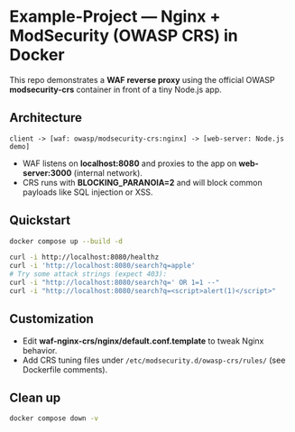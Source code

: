 # Example-Project — Nginx + ModSecurity (OWASP CRS) in Docker

This repo demonstrates a **WAF reverse proxy** using the official OWASP **modsecurity-crs** container in front of a tiny Node.js app.

## Architecture
```
client -> [waf: owasp/modsecurity-crs:nginx] -> [web-server: Node.js demo]
```

- WAF listens on **localhost:8080** and proxies to the app on **web-server:3000** (internal network).
- CRS runs with **BLOCKING_PARANOIA=2** and will block common payloads like SQL injection or XSS.

## Quickstart
```bash
docker compose up --build -d

curl -i http://localhost:8080/healthz
curl -i 'http://localhost:8080/search?q=apple'
# Try some attack strings (expect 403):
curl -i "http://localhost:8080/search?q=' OR 1=1 --"
curl -i "http://localhost:8080/search?q=<script>alert(1)</script>"
```

## Customization
- Edit **waf-nginx-crs/nginx/default.conf.template** to tweak Nginx behavior.
- Add CRS tuning files under `/etc/modsecurity.d/owasp-crs/rules/` (see Dockerfile comments).

## Clean up
```bash
docker compose down -v
```
